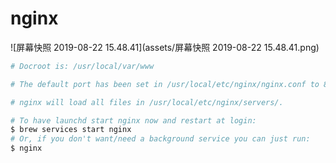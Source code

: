 # nginx

![屏幕快照 2019-08-22 15.48.41](assets/屏幕快照 2019-08-22 15.48.41.png)

``` bash
# Docroot is: /usr/local/var/www

# The default port has been set in /usr/local/etc/nginx/nginx.conf to 8080 so that nginx can run without sudo.

# nginx will load all files in /usr/local/etc/nginx/servers/.

# To have launchd start nginx now and restart at login:
$ brew services start nginx
# Or, if you don't want/need a background service you can just run:
$ nginx
```

